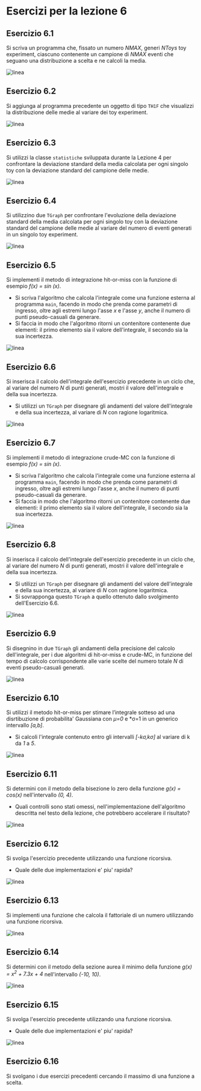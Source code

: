 # Esercizi per la lezione 6

## Esercizio 6.1

Si scriva un programma che, fissato un numero *NMAX*,
generi *NToys* toy experiment, 
ciascuno contenente un campione di *NMAX* eventi che seguano una distribuzione a scelta
e ne calcoli la media.

![linea](../immagini/linea.png)

## Esercizio 6.2 

Si aggiunga al programma precedente un oggetto di tipo ```TH1F```
che visualizzi la distribuzione delle medie al variare dei toy experiment.

![linea](../immagini/linea.png)

## Esercizio 6.3

Si utilizzi la classe ```statistiche``` sviluppata durante la Lezione 4
per confrontare la deviazione standard della media calcolata per ogni singolo toy
con la deviazione standard del campione delle medie.
    
![linea](../immagini/linea.png)

## Esercizio 6.4

Si utilizzino due ```TGraph``` per confrontare l'evoluzione 
della deviazione standard della media calcolata per ogni singolo toy
con la deviazione standard del campione delle medie
al variare del numero di eventi generati in un singolo toy experiment.

![linea](../immagini/linea.png)

## Esercizio 6.5

Si implementi il metodo di integrazione hit-or-miss
con la funzione di esempio *f(x) = sin (x)*.
  * Si scriva l'algoritmo che calcola l'integrale come una funzione esterna al programma ```main```,
    facendo in modo che prenda come parametri di ingresso,
    oltre agli estremi lungo l'asse *x* e l'asse *y*,
    anche il numero di punti pseudo-casuali da generare.
  * Si faccia in modo che l'algoritmo ritorni un contenitore contenente due elementi:
    il primo elemento sia il valore dell'integrale,
    il secondo sia la sua incertezza.

![linea](../immagini/linea.png)

## Esercizio 6.6

Si inserisca il calcolo dell'integrale dell'esercizio precedente in un ciclo che,
al variare del numero *N* di punti generati, mostri il valore dell'integrale
e della sua incertezza.
  * Si utilizzi un ```TGraph``` per disegnare gli andamenti del valore dell'integrale
    e della sua incertezza, al variare di *N* con ragione logaritmica.

![linea](../immagini/linea.png)

## Esercizio 6.7

Si implementi il metodo di integrazione crude-MC
con la funzione di esempio *f(x) = sin (x)*.
  * Si scriva l'algoritmo che calcola l'integrale come una funzione esterna al programma ```main```,
    facendo in modo che prenda come parametri di ingresso,
    oltre agli estremi lungo l'asse *x*,
    anche il numero di punti pseudo-casuali da generare.
  * Si faccia in modo che l'algoritmo ritorni un contenitore contenente due elementi:
    il primo elemento sia il valore dell'integrale,
    il secondo sia la sua incertezza.

![linea](../immagini/linea.png)

## Esercizio 6.8

Si inserisca il calcolo dell'integrale dell'esercizio precedente in un ciclo che,
al variare del numero *N* di punti generati, mostri il valore dell'integrale
e della sua incertezza.
  * Si utilizzi un ```TGraph``` per disegnare gli andamenti del valore dell'integrale
    e della sua incertezza, al variare di *N* con ragione logaritmica.
  * Si sovrapponga questo ```TGraph``` a quello ottenuto dallo svolgimento dell'Esercizio 6.6.

![linea](../immagini/linea.png)

## Esercizio 6.9

Si disegnino in due ```TGraph``` gli andamenti della precisione del calcolo dell'integrale,
per i due algoritmi di hit-or-miss e crude-MC, in funzione del tempo di calcolo 
corrispondente alle varie scelte del numero totale *N* di eventi pseudo-casuali generati.

![linea](../immagini/linea.png)

## Esercizio 6.10

Si utilizzi il metodo hit-or-miss per stimare l’integrale sotteso 
ad una disrtibuzione di probabilita' Gaussiana con *&mu;=0* e *&sigma;=1
in un generico intervallo *[a,b]*.
  * Si calcoli l'integrale contenuto entro gli intervalli *[-k&sigma;,k&sigma;]*
    al variare di k da *1* a *5*.

![linea](../immagini/linea.png)

## Esercizio 6.11

Si determini con il metodo della bisezione lo zero della funzione *g(x) = cos(x)*
nell'intervallo *(0, 4)*.
  * Quali controlli sono stati omessi, 
    nell'implementazione dell'algoritmo descritta nel testo della lezione,
    che potrebbero accelerare il risultato?

![linea](../immagini/linea.png)

## Esercizio 6.12

Si svolga l'esercizio precedente utilizzando una funzione ricorsiva.
  * Quale delle due implementazioni e' piu' rapida?

![linea](../immagini/linea.png)

## Esercizio 6.13

Si implementi una funzione che calcola il fattoriale di un numero 
utilizzando una funzione ricorsiva.

![linea](../immagini/linea.png)

## Esercizio 6.14

Si determini con il metodo della sezione aurea il minimo della funzione *g(x) = x<sup>2</sup> + 7.3x + 4*
nell'intervallo *(-10, 10)*.

![linea](../immagini/linea.png)

## Esercizio 6.15

Si svolga l'esercizio precedente utilizzando una funzione ricorsiva.
  * Quale delle due implementazioni e' piu' rapida?

![linea](../immagini/linea.png)

## Esercizio 6.16

Si svolgano i due esercizi precedenti cercando il massimo di una funzione a scelta.






